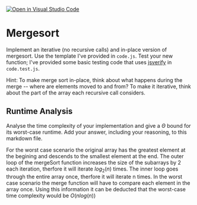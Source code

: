 [![Open in Visual Studio Code](https://classroom.github.com/assets/open-in-vscode-718a45dd9cf7e7f842a935f5ebbe5719a5e09af4491e668f4dbf3b35d5cca122.svg)](https://classroom.github.com/online_ide?assignment_repo_id=12562091&assignment_repo_type=AssignmentRepo)
# Mergesort

Implement an iterative (no recursive calls) and in-place version of mergesort.
Use the template I've provided in `code.js`. Test your new function; I've
provided some basic testing code that uses
[jsverify](https://jsverify.github.io/) in `code.test.js`.

Hint: To make merge sort in-place, think about what happens during the merge --
where are elements moved to and from? To make it iterative, think about the
part of the array each recursive call considers.

## Runtime Analysis

Analyse the time complexity of your implementation and give a $\Theta$ bound for
its worst-case runtime. Add your answer, including your reasoning, to this
markdown file. 

For the worst case scenario the original array has the greatest element at the begining and descends to the smallest element at the end. The outer loop of the mergeSort function increases the size of the subarrays by 2 each iteration, therfore it will iterate $log_2(n)$ times. The inner loop goes through the entire array once, therfore it will iterate n times. In the worst case scenario the merge function will have to compare each element in the array once. Using this information it can be deducted that the worst-case time complexity would be $O(nlog(n))$
